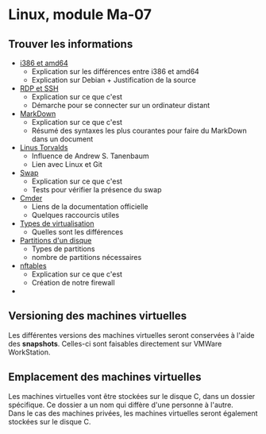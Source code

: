 # Linux, module Ma-07
## Trouver les informations

- [i386 et amd64](Theory/i386_amd64.md) 
    * Explication sur les différences entre i386 et amd64 
    * Explication sur Debian + Justification de la source
- [RDP et SSH](Theory/rdp_ssh.md)
    * Explication sur ce que c'est
    * Démarche pour se connecter sur un ordinateur distant
- [MarkDown](Theory/markdown_cheat_sheet.md)
    * Explication sur ce que c'est
    * Résumé des syntaxes les plus courantes pour faire du MarkDown dans un document
- [Linus Torvalds](Theory/linus_torvalds.md)
    * Influence de Andrew S. Tanenbaum
    * Lien avec Linux et Git
- [Swap](Theory/swap.md)
    * Explication sur ce que c'est
    * Tests pour vérifier la présence du swap
- [Cmder](Theory/cmder.md)
    * Liens de la documentation officielle
    * Quelques raccourcis utiles
- [Types de virtualisation](Theory/virtualisation.md)
    * Quelles sont les différences
- [Partitions d'un disque](Theory/partition.md)
    * Types de partitions
    * nombre de partitions nécessaires
- [nftables](Theory/firewall.md)
    * Explication sur ce que c'est
    * Création de notre firewall
-


## Versioning des machines virtuelles
Les différentes versions des machines virtuelles seront conservées à l'aide des **snapshots**. Celles-ci sont faisables directement sur VMWare WorkStation.

## Emplacement des machines virtuelles
Les machines virtuelles vont être stockées sur le disque C, dans un dossier spécifique. Ce dossier a un nom qui diffère d'une personne à l'autre.   
Dans le cas des machines privées, les machines virtuelles seront également stockées sur le disque C. 
